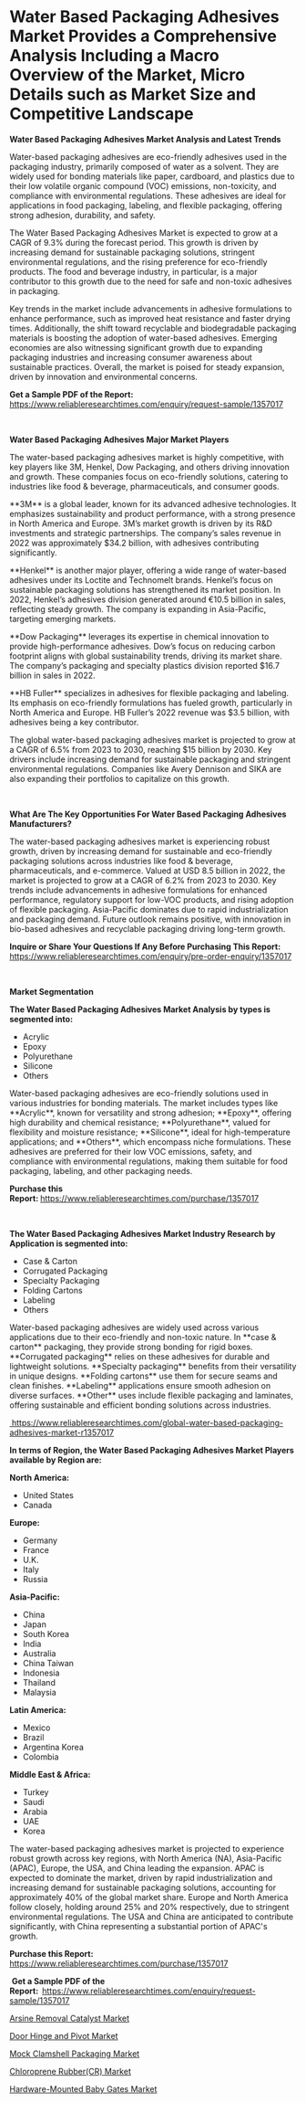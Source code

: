 <p><h1>Water Based Packaging Adhesives Market Provides a Comprehensive Analysis Including a Macro Overview of the Market, Micro Details such as Market Size and Competitive Landscape</h1></p><p><strong>Water Based Packaging Adhesives Market Analysis and Latest Trends</strong></p>
<p><p>Water-based packaging adhesives are eco-friendly adhesives used in the packaging industry, primarily composed of water as a solvent. They are widely used for bonding materials like paper, cardboard, and plastics due to their low volatile organic compound (VOC) emissions, non-toxicity, and compliance with environmental regulations. These adhesives are ideal for applications in food packaging, labeling, and flexible packaging, offering strong adhesion, durability, and safety.</p><p>The Water Based Packaging Adhesives Market is expected to grow at a CAGR of 9.3% during the forecast period. This growth is driven by increasing demand for sustainable packaging solutions, stringent environmental regulations, and the rising preference for eco-friendly products. The food and beverage industry, in particular, is a major contributor to this growth due to the need for safe and non-toxic adhesives in packaging.</p><p>Key trends in the market include advancements in adhesive formulations to enhance performance, such as improved heat resistance and faster drying times. Additionally, the shift toward recyclable and biodegradable packaging materials is boosting the adoption of water-based adhesives. Emerging economies are also witnessing significant growth due to expanding packaging industries and increasing consumer awareness about sustainable practices. Overall, the market is poised for steady expansion, driven by innovation and environmental concerns.</p></p>
<p><strong>Get a Sample PDF of the Report:&nbsp;</strong> <a href="https://www.reliableresearchtimes.com/enquiry/request-sample/1357017?utm_campaign=2133&utm_medium=2&utm_source=Github&utm_content=ia&utm_term=24012025&utm_id=water-based-packaging-adhesives">https://www.reliableresearchtimes.com/enquiry/request-sample/1357017</a></p>
<p>&nbsp;</p>
<p><strong>Water Based Packaging Adhesives Major Market Players</strong></p>
<p><p>The water-based packaging adhesives market is highly competitive, with key players like 3M, Henkel, Dow Packaging, and others driving innovation and growth. These companies focus on eco-friendly solutions, catering to industries like food & beverage, pharmaceuticals, and consumer goods.</p><p>**3M** is a global leader, known for its advanced adhesive technologies. It emphasizes sustainability and product performance, with a strong presence in North America and Europe. 3M’s market growth is driven by its R&D investments and strategic partnerships. The company’s sales revenue in 2022 was approximately $34.2 billion, with adhesives contributing significantly.</p><p>**Henkel** is another major player, offering a wide range of water-based adhesives under its Loctite and Technomelt brands. Henkel’s focus on sustainable packaging solutions has strengthened its market position. In 2022, Henkel’s adhesives division generated around €10.5 billion in sales, reflecting steady growth. The company is expanding in Asia-Pacific, targeting emerging markets.</p><p>**Dow Packaging** leverages its expertise in chemical innovation to provide high-performance adhesives. Dow’s focus on reducing carbon footprint aligns with global sustainability trends, driving its market share. The company’s packaging and specialty plastics division reported $16.7 billion in sales in 2022.</p><p>**HB Fuller** specializes in adhesives for flexible packaging and labeling. Its emphasis on eco-friendly formulations has fueled growth, particularly in North America and Europe. HB Fuller’s 2022 revenue was $3.5 billion, with adhesives being a key contributor.</p><p>The global water-based packaging adhesives market is projected to grow at a CAGR of 6.5% from 2023 to 2030, reaching $15 billion by 2030. Key drivers include increasing demand for sustainable packaging and stringent environmental regulations. Companies like Avery Dennison and SIKA are also expanding their portfolios to capitalize on this growth.</p></p>
<p>&nbsp;</p>
<p><strong>What Are The Key Opportunities For Water Based Packaging Adhesives Manufacturers?</strong></p>
<p><p>The water-based packaging adhesives market is experiencing robust growth, driven by increasing demand for sustainable and eco-friendly packaging solutions across industries like food & beverage, pharmaceuticals, and e-commerce. Valued at USD 8.5 billion in 2022, the market is projected to grow at a CAGR of 6.2% from 2023 to 2030. Key trends include advancements in adhesive formulations for enhanced performance, regulatory support for low-VOC products, and rising adoption of flexible packaging. Asia-Pacific dominates due to rapid industrialization and packaging demand. Future outlook remains positive, with innovation in bio-based adhesives and recyclable packaging driving long-term growth.</p></p>
<p><strong>Inquire or Share Your Questions If Any Before Purchasing This Report:</strong> <a href="https://www.reliableresearchtimes.com/enquiry/pre-order-enquiry/1357017?utm_campaign=2133&utm_medium=2&utm_source=Github&utm_content=ia&utm_term=24012025&utm_id=water-based-packaging-adhesives">https://www.reliableresearchtimes.com/enquiry/pre-order-enquiry/1357017</a></p>
<p>&nbsp;</p>
<p><strong>Market Segmentation</strong></p>
<p><strong>The Water Based Packaging Adhesives Market Analysis by types is segmented into:</strong></p>
<p><ul><li>Acrylic</li><li>Epoxy</li><li>Polyurethane</li><li>Silicone</li><li>Others</li></ul></p>
<p><p>Water-based packaging adhesives are eco-friendly solutions used in various industries for bonding materials. The market includes types like **Acrylic**, known for versatility and strong adhesion; **Epoxy**, offering high durability and chemical resistance; **Polyurethane**, valued for flexibility and moisture resistance; **Silicone**, ideal for high-temperature applications; and **Others**, which encompass niche formulations. These adhesives are preferred for their low VOC emissions, safety, and compliance with environmental regulations, making them suitable for food packaging, labeling, and other packaging needs.</p></p>
<p><strong>Purchase this Report:&nbsp;</strong><a href="https://www.reliableresearchtimes.com/purchase/1357017?utm_campaign=2133&utm_medium=2&utm_source=Github&utm_content=ia&utm_term=24012025&utm_id=water-based-packaging-adhesives">https://www.reliableresearchtimes.com/purchase/1357017</a></p>
<p>&nbsp;</p>
<p><strong>The Water Based Packaging Adhesives Market Industry Research by Application is segmented into:</strong></p>
<p><ul><li>Case & Carton</li><li>Corrugated Packaging</li><li>Specialty Packaging</li><li>Folding Cartons</li><li>Labeling</li><li>Others</li></ul></p>
<p><p>Water-based packaging adhesives are widely used across various applications due to their eco-friendly and non-toxic nature. In **case & carton** packaging, they provide strong bonding for rigid boxes. **Corrugated packaging** relies on these adhesives for durable and lightweight solutions. **Specialty packaging** benefits from their versatility in unique designs. **Folding cartons** use them for secure seams and clean finishes. **Labeling** applications ensure smooth adhesion on diverse surfaces. **Other** uses include flexible packaging and laminates, offering sustainable and efficient bonding solutions across industries.</p></p>
<p><a href="https://www.reliableresearchtimes.com/global-water-based-packaging-adhesives-market-r1357017?utm_campaign=2133&utm_medium=2&utm_source=Github&utm_content=ia&utm_term=24012025&utm_id=water-based-packaging-adhesives">&nbsp;https://www.reliableresearchtimes.com/global-water-based-packaging-adhesives-market-r1357017</a></p>
<p><strong>In terms of Region, the Water Based Packaging Adhesives Market Players available by Region are:</strong></p>
<p>
    <p> <strong> North America: </strong>
        <ul>
            <li>United States</li>
            <li>Canada</li>
        </ul>
        </p> 
    <p> <strong> Europe: </strong>
        <ul>
            <li>Germany</li>
            <li>France</li>
            <li>U.K.</li>
            <li>Italy</li>
            <li>Russia</li>
        </ul>
        </p> 
    <p> <strong> Asia-Pacific: </strong>
        <ul>
            <li>China</li>
            <li>Japan</li>
            <li>South Korea</li>
            <li>India</li>
            <li>Australia</li>
            <li>China Taiwan</li>
            <li>Indonesia</li>
            <li>Thailand</li>
            <li>Malaysia</li>
        </ul>
        </p> 
    <p> <strong> Latin America: </strong>
        <ul>
            <li>Mexico</li>
            <li>Brazil</li>
            <li>Argentina Korea</li>
            <li>Colombia</li>
        </ul>
        </p> 
    <p> <strong> Middle East & Africa: </strong>
        <ul>
            <li>Turkey</li>
            <li>Saudi</li>
            <li>Arabia</li>
            <li>UAE</li>
            <li>Korea</li>
        </ul>
    </p>
    </p>
<p><p>The water-based packaging adhesives market is projected to experience robust growth across key regions, with North America (NA), Asia-Pacific (APAC), Europe, the USA, and China leading the expansion. APAC is expected to dominate the market, driven by rapid industrialization and increasing demand for sustainable packaging solutions, accounting for approximately 40% of the global market share. Europe and North America follow closely, holding around 25% and 20% respectively, due to stringent environmental regulations. The USA and China are anticipated to contribute significantly, with China representing a substantial portion of APAC's growth.</p></p>
<p><strong>Purchase this Report: </strong><a href="https://www.reliableresearchtimes.com/purchase/1357017?utm_campaign=2133&utm_medium=2&utm_source=Github&utm_content=ia&utm_term=24012025&utm_id=water-based-packaging-adhesives">https://www.reliableresearchtimes.com/purchase/1357017</a></p>
<p>&nbsp;<strong>Get a Sample PDF of the Report:&nbsp;&nbsp;</strong><a href="https://www.reliableresearchtimes.com/enquiry/request-sample/1357017?utm_campaign=2133&utm_medium=2&utm_source=Github&utm_content=ia&utm_term=24012025&utm_id=water-based-packaging-adhesives">https://www.reliableresearchtimes.com/enquiry/request-sample/1357017</a></p>
<p><strong></strong></p>
<p><p><a href="https://www.linkedin.com/pulse/detailed-analysis-size-dynamics-expected-development-arsine-removal-m2zof?utm_campaign=2133&utm_medium=2&utm_source=Github&utm_content=ia&utm_term=24012025&utm_id=water-based-packaging-adhesives">Arsine Removal Catalyst Market</a></p><p><a href="https://www.linkedin.com/pulse/door-hinge-pivot-market-analysis-from-2025-2032-size-growing-p03if?utm_campaign=2133&utm_medium=2&utm_source=Github&utm_content=ia&utm_term=24012025&utm_id=water-based-packaging-adhesives">Door Hinge and Pivot Market</a></p><p><a href="https://www.linkedin.com/pulse/evaluating-market-players-mock-clamshell-packaging-sector-nbstf?utm_campaign=2133&utm_medium=2&utm_source=Github&utm_content=ia&utm_term=24012025&utm_id=water-based-packaging-adhesives">Mock Clamshell Packaging Market</a></p><p><a href="https://www.linkedin.com/pulse/comprehensive-chloroprene-rubbercr-market-report-segmentation-xqqcf?utm_campaign=2133&utm_medium=2&utm_source=Github&utm_content=ia&utm_term=24012025&utm_id=water-based-packaging-adhesives">Chloroprene Rubber(CR) Market</a></p><p><a href="https://www.linkedin.com/pulse/hardware-mounted-baby-gates-market-report-demographics-target-waq8f?utm_campaign=2133&utm_medium=2&utm_source=Github&utm_content=ia&utm_term=24012025&utm_id=water-based-packaging-adhesives">Hardware-Mounted Baby Gates Market</a></p></p>